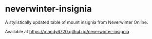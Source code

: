 # neverwinter-insignia

A stylistically updated table of mount insignia from Neverwinter Online.

Available at https://mandy6720.github.io/neverwinter-insignia
